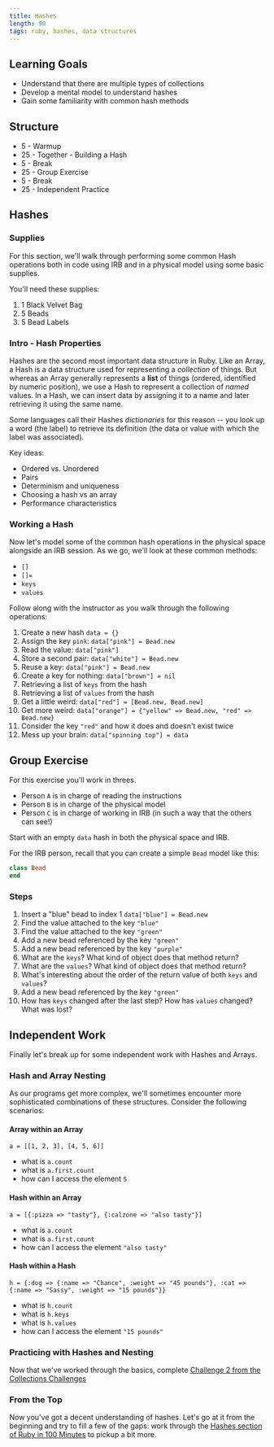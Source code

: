 ```yaml
---
title: Hashes
length: 90
tags: ruby, hashes, data structures
---
```


## Learning Goals

* Understand that there are multiple types of collections
* Develop a mental model to understand hashes
* Gain some familiarity with common hash methods

## Structure

* 5 - Warmup
* 25 - Together - Building a Hash
* 5 - Break
* 25 - Group Exercise
* 5 - Break
* 25 - Independent Practice

## Hashes

### Supplies

For this section, we'll walk through performing some common Hash operations both in code using IRB and in a physical model using some basic supplies.

You'll need these supplies:

1. 1 Black Velvet Bag
2. 5 Beads
3. 5 Bead Labels

### Intro - Hash Properties

Hashes are the second most important data structure in Ruby. Like an Array, a Hash is a data structure used for representing a _collection_ of things. But whereas an Array generally represents a **list** of things (ordered, identified by numeric position), we use a Hash to represent a collection of *named* values. In a Hash, we can insert data by assigning it to a name and later retrieving it using the same name.

Some languages call their Hashes *dictionaries* for this reason -- you look up a word (the label) to retrieve its definition (the data or value with which the label was associated).

Key ideas:

* Ordered vs. Unordered
* Pairs
* Determinism and uniqueness
* Choosing a hash vs an array
* Performance characteristics

### Working a Hash

Now let's model some of the common hash operations in the physical space alongside an IRB session. As we go, we'll look at these common methods:

* `[]`
* `[]=`
* `keys`
* `values`

Follow along with the instructor as you walk through the following operations:

1. Create a new hash `data = {}`
2. Assign the key `pink`: `data["pink"] = Bead.new`
3. Read the value: `data["pink"]`
4. Store a second pair: `data["white"] = Bead.new`
5. Reuse a key: `data["pink"] = Bead.new`
6. Create a key for nothing: `data["brown"] = nil`
7. Retrieving a list of `keys` from the hash
8. Retrieving a list of `values` from the hash
9. Get a little weird: `data["red"] = [Bead.new, Bead.new]`
10. Get more weird: `data["orange"] = {"yellow" => Bead.new, "red" => Bead.new}`
11. Consider the key `"red"` and how it does and doesn't exist twice
12. Mess up your brain: `data["spinning top"] = data`

## Group Exercise

For this exercise you'll work in threes.

* Person `A` is in charge of reading the instructions
* Person `B` is in charge of the physical model
* Person `C` is in charge of working in IRB (in such a way that the others can see!)

Start with an empty `data` hash in both the physical space and IRB.

For the IRB person, recall that you can create a simple `Bead` model like this:

```ruby
class Bead
end
```

### Steps

1. Insert a "blue" bead to index 1 `data["blue"] = Bead.new`
2. Find the value attached to the key `"blue"`
3. Find the value attached to the key `"green"`
4. Add a new bead referenced by the key `"green"`
5. Add a new bead referenced by the key `"purple"`
6. What are the `keys`? What kind of object does that method return?
7. What are the `values`? What kind of object does that method return?
8. What's interesting about the order of the return value of both `keys` and `values`?
9. Add a new bead referenced by the key `"green"`
10. How has `keys` changed after the last step? How has `values` changed? What
was lost?

## Independent Work

Finally let's break up for some independent work with Hashes and Arrays.

### Hash and Array Nesting

As our programs get more complex, we'll sometimes encounter more sophisticated combinations of these structures. Consider the following scenarios:

#### Array within an Array

```
a = [[1, 2, 3], [4, 5, 6]]
```

* what is `a.count`
* what is `a.first.count`
* how can I access the element `5`

#### Hash within an Array

```
a = [{:pizza => "tasty"}, {:calzone => "also tasty"}]
```

* what is `a.count`
* what is `a.first.count`
* how can I access the element `"also tasty"`

#### Hash within a Hash

```
h = {:dog => {:name => "Chance", :weight => "45 pounds"}, :cat => {:name => "Sassy", :weight => "15 pounds"}}
```

* what is `h.count`
* what is `h.keys`
* what is `h.values`
* how can I access the element `"15 pounds"`

### Practicing with Hashes and Nesting

Now that we've worked through the basics, complete [Challenge 2 from the Collections Challenges](https://github.com/turingschool/challenges/blob/master/collections.markdown#2-state-capitals)

### From the Top

Now you've got a decent understanding of hashes. Let's go at it from the
beginning and try to fill a few of the gaps: work through the [Hashes section of Ruby in 100 Minutes](http://tutorials.jumpstartlab.com/projects/ruby_in_100_minutes.html#8.-hashes) to pickup a bit more.
